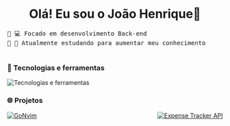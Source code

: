 
<h1 align="center" >Olá! Eu sou o João Henrique👋</h1>

<samp>
🔹 💻 Focado em desenvolvimento Back-end
<br>🔹 📖 Atualmente estudando para aumentar meu conhecimento 

</samp>

<br>
<br>

### 🔭 Tecnologias e ferramentas 

<img align="center" src="https://skillicons.dev/icons?i=tailwind,react,javascript,nodejs,go,typescript,express,mongodb,postgresql,docker,git,neovim" alt="Tecnologias e ferramentas" />

<br>

### 🌐 Projetos

<div style="display: flex; flex-wrap: wrap; gap: 20px; justify-content: space-between;">
  <a href="https://github.com/jhenriquem/GoNvim">
    <img src="https://github-readme-stats.vercel.app/api/pin/?username=jhenriquem&repo=GoNvim&theme=nord" alt="GoNvim">
  </a>
  <a href="https://github.com/jhenriquem/expense-tracker-api">
    <img src="https://github-readme-stats.vercel.app/api/pin/?username=jhenriquem&repo=expense-tracker-api&theme=nord" alt="Expense Tracker API">
  </a>
  
</div>
</div>
